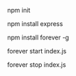 
npm init

npm install express

npm install forever -g

forever start index.js

forever stop index.js
